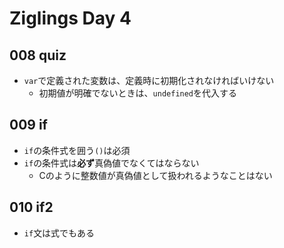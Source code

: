# Ziglings Day 4

## 008 quiz

* `var`で定義された変数は、定義時に初期化されなければいけない
  * 初期値が明確でないときは、`undefined`を代入する

## 009 if

* `if`の条件式を囲う`()`は必須
* `if`の条件式は**必ず**真偽値でなくてはならない
  * Cのように整数値が真偽値として扱われるようなことはない

## 010 if2

* `if`文は式でもある
